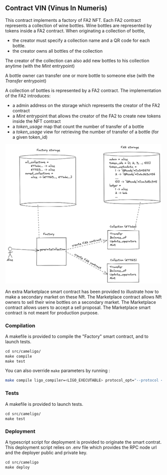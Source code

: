 ## Contract VIN (Vinus In Numeris)

This contract implements a factory of FA2 NFT. Each FA2 contract represents a collection of wine bottles. Wine bottles are represented by tokens inside a FA2 contract.
When originating a collection of bottle,
- the creator must specify a collection name and a QR code for each bottle.
- the creator owns all bottles of the collection

The creator of the collection can also add new bottles to his collection anytime (with the *Mint* entrypoint)

A bottle owner can transfer one or more bottle to someone else (with the *Transfer* entrypoint)


A collection of bottles is represented by a FA2 contract. The implementation of the FA2 introduces:
- a admin address on the storage which represents the creator of the FA2 contract
- a *Mint* entrypoint that allows the creator of the FA2 to create new tokens inside the NFT contract
- a *token_usage* map that count the number of transfer of a bottle
- a *token_usage* view for retrieving the number of transfer of a bottle (for a given token_id)

![](wine_factory.png)


An extra Marketplace smart contract has been provided to illustrate how to make a secondary market on these Nft. The Marketplace contract allows Nft owners to sell their wine bottles on a secondary market. The Marketplace contract allows users to accept a sell proposal.
The Marketplace smart contract is not meant for production purpose.

### Compilation

A makefile is provided to compile the "Factory" smart contract, and to launch tests.
```
cd src/cameligo/
make compile
make test
```

You can also override `make` parameters by running :
```sh
make compile ligo_compiler=<LIGO_EXECUTABLE> protocol_opt="--protocol <PROTOCOL>"
```

### Tests

A makefile is provided to launch tests.
```
cd src/cameligo/
make test
```

### Deployment

A typescript script for deployment is provided to originate the smart contrat. This deployment script relies on .env file which provides the RPC node url and the deployer public and private key.

```
cd src/cameligo
make deploy
```
